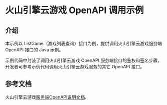 ﻿# 火山引擎云游戏 OpenAPI 调用示例

## 介绍

本示例以 ListGame（游戏列表查询）接口为例，提供调用火山引擎云游戏服务端 OpenAPI 接口的 Java 示例。

示例代码中封装了调用火山引擎云游戏 OpenAPI 服务端接口的鉴权和签名步骤，开发者可参考示例代码调用火山引擎云游戏服务的其它 OpenAPI 接口。

## 参考文档

火山引擎云游戏[服务端OpenAPI说明文档](https://www.volcengine.com/docs/6512/75581).
